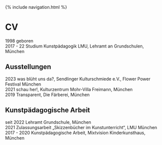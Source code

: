 {% include navigation.html %}

# CV
1998 geboren  
2017 - 22 Studium Kunstpädagogik LMU, Lehramt an Grundschulen, München

## Ausstellungen
2023 was blüht uns da?, Sendlinger Kulturschmiede e.V., Flower Power Festival München  
2021 schau her!, Kulturzentrum Mohr-Villa Freimann, München  
2019 Transparent, Die Färberei, München

## Kunstpädagogische Arbeit
seit 2022 Lehramt Grundschule, München  
2021 Zulassungsarbeit „Skizzenbücher im Kunstunterricht“, LMU München  
2017 - 2020 Kunstpädagogische Arbeit, Mixtvision Kinderkunsthaus, München



